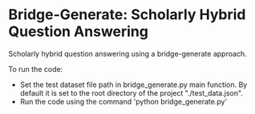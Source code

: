 # Bridge-Generate: Scholarly Hybrid Question Answering

Scholarly hybrid question answering using a bridge-generate approach.


To run the code:
- Set the test dataset file path in bridge_generate.py main function. By default it is set to the root directory of the project "./test_data.json".
- Run the code using the command 'python bridge_generate.py'

 
